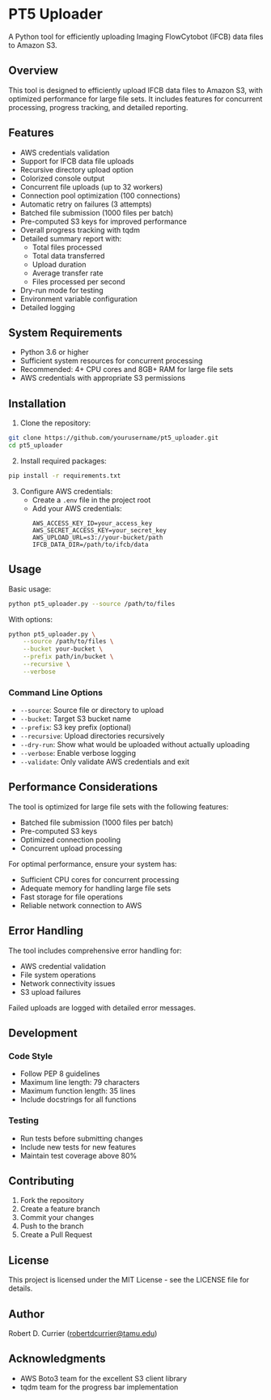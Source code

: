 # PT5 Uploader

A Python tool for efficiently uploading Imaging FlowCytobot (IFCB) data files to Amazon S3.

## Overview

This tool is designed to efficiently upload IFCB data files to Amazon S3, with optimized performance for large file sets. It includes features for concurrent processing, progress tracking, and detailed reporting.

## Features

- AWS credentials validation
- Support for IFCB data file uploads
- Recursive directory upload option
- Colorized console output
- Concurrent file uploads (up to 32 workers)
- Connection pool optimization (100 connections)
- Automatic retry on failures (3 attempts)
- Batched file submission (1000 files per batch)
- Pre-computed S3 keys for improved performance
- Overall progress tracking with tqdm
- Detailed summary report with:
  * Total files processed
  * Total data transferred
  * Upload duration
  * Average transfer rate
  * Files processed per second
- Dry-run mode for testing
- Environment variable configuration
- Detailed logging

## System Requirements

- Python 3.6 or higher
- Sufficient system resources for concurrent processing
- Recommended: 4+ CPU cores and 8GB+ RAM for large file sets
- AWS credentials with appropriate S3 permissions

## Installation

1. Clone the repository:
```bash
git clone https://github.com/yourusername/pt5_uploader.git
cd pt5_uploader
```

2. Install required packages:
```bash
pip install -r requirements.txt
```

3. Configure AWS credentials:
   - Create a `.env` file in the project root
   - Add your AWS credentials:
     ```
     AWS_ACCESS_KEY_ID=your_access_key
     AWS_SECRET_ACCESS_KEY=your_secret_key
     AWS_UPLOAD_URL=s3://your-bucket/path
     IFCB_DATA_DIR=/path/to/ifcb/data
     ```

## Usage

Basic usage:
```bash
python pt5_uploader.py --source /path/to/files
```

With options:
```bash
python pt5_uploader.py \
    --source /path/to/files \
    --bucket your-bucket \
    --prefix path/in/bucket \
    --recursive \
    --verbose
```

### Command Line Options

- `--source`: Source file or directory to upload
- `--bucket`: Target S3 bucket name
- `--prefix`: S3 key prefix (optional)
- `--recursive`: Upload directories recursively
- `--dry-run`: Show what would be uploaded without actually uploading
- `--verbose`: Enable verbose logging
- `--validate`: Only validate AWS credentials and exit

## Performance Considerations

The tool is optimized for large file sets with the following features:
- Batched file submission (1000 files per batch)
- Pre-computed S3 keys
- Optimized connection pooling
- Concurrent upload processing

For optimal performance, ensure your system has:
- Sufficient CPU cores for concurrent processing
- Adequate memory for handling large file sets
- Fast storage for file operations
- Reliable network connection to AWS

## Error Handling

The tool includes comprehensive error handling for:
- AWS credential validation
- File system operations
- Network connectivity issues
- S3 upload failures

Failed uploads are logged with detailed error messages.

## Development

### Code Style
- Follow PEP 8 guidelines
- Maximum line length: 79 characters
- Maximum function length: 35 lines
- Include docstrings for all functions

### Testing
- Run tests before submitting changes
- Include new tests for new features
- Maintain test coverage above 80%

## Contributing

1. Fork the repository
2. Create a feature branch
3. Commit your changes
4. Push to the branch
5. Create a Pull Request

## License

This project is licensed under the MIT License - see the LICENSE file for details.

## Author

Robert D. Currier (robertdcurrier@tamu.edu)

## Acknowledgments

- AWS Boto3 team for the excellent S3 client library
- tqdm team for the progress bar implementation

